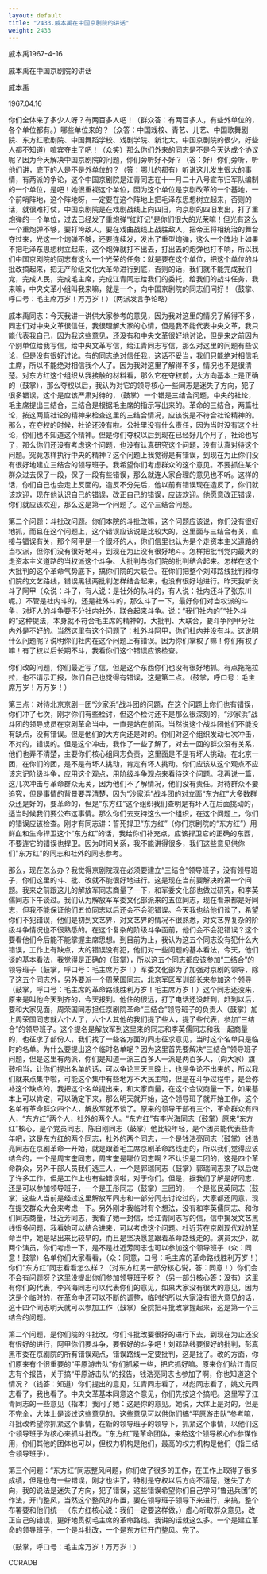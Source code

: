 ```yaml
---
layout: default
title: "2433.戚本禹在中国京剧院的讲话"
weight: 2433
---
```


戚本禹1967-4-16

戚本禹在中国京剧院的讲话

戚本禹

1967.04.16

你们全体来了多少人呀？有两百多人吧！（群众答：有两百多人，有些外单位的，各个单位都有。）哪些单位来的？（众答：中国戏校、青艺、儿艺、中国歌舞剧院、东方红歌剧院、中国舞蹈学校、戏剧学院、新北大。中国京剧院的很少，好些人都不知道）喧宾夺主了吧！（众笑）那么你们外来的同志是不是今天达成个协议呢？因为今天解决中国京剧院的问题，你们旁听好不好？（答：好）你们旁听，听他们讲，底下的人是不是外单位的？（答：哪儿的都有）听说这儿发生很大的事情，有两派的争论，这个中国京剧院是江青同志在十一月二十八号宣布归军队编制的一个单位，是吧！她很重视这个单位，因为这个单位是京剧改革的一个基地，一个前哨阵地，这个阵地呀，一定要在这个阵地上把毛泽东思想树立起来，否则的话，就很难打仗，中国京剧院是在戏剧战线上向四旧，向京剧的四旧发出，打了重炮弹的一个单位，过去已经发了重炮弹“红灯记”是你们很大的光荣嘛！但光有这么一个重炮弹不够，要打垮敌人，要在戏曲战线上战胜敌人，把帝王将相统治的舞台夺过来，光这一个炮弹不够，还要连续发，发出了重型炮弹，这么一个阵地上如果不把毛泽东思想树立起来，这个炮弹就打不出去，打出去的炮弹也打不响，所以我们中国京剧院的同志有这么一个光荣的任务：就是要在这个单位，把这个单位的斗批改搞起来，把无产阶级文化大革命进行到底，否则的话，我们就不能完成我们党，完成人民，完成毛主席，完成江青同志给我们的委托，给我们的战斗任务，我来嘛，中央文革小组叫我来嘛，就是一个，向中国京剧院的同志们问好！（鼓掌、呼口号：毛主席万岁！万万岁！）（两派发言争论略）

戚本禹同志：今天我讲一讲供大家参考的意见，因为我对这里的情况了解得不多，同志们对中央文革很信任，我很理解大家的心情，但是我不能代表中央文革，我只能代表我自己，因为我这些意见，还没有和中央文革很好地讨论，但是来之前因为个别单位给我写信，给中央文革写信，给江青同志写信，那么对这里的问题有些议论，但是没有很好讨论。有的同志绝对信任我，这话不妥当，我们只能绝对相信毛主席，所以不能绝对相信我个人了。因为我对这里了解得不多，情况也不是很清楚。对东方红这个组织从我接触的材料看，那么它在夺权前，大方向基本上是正确的（鼓掌），那么夺权以后，我认为对它的领导核心一些同志是迷失了方向，犯了很多错误，这个是应该严肃对待的，（鼓掌）一个错是三结合问题，中央的社论，毛主席提出三结合，三结合是根据毛主席的指示写出来的。革命的三结合，两篇社论，按这两篇社论的精神来检查这里的三结合情况，应该说是不符合社论精神的。那么，在夺权的时候，社论还没有啦。公社里没有什么责任，因为当时没有这个社论，你们也不知道这个精神。但是你们夺权以后到现在已经好几个月了，社论也写了，那么你们还没有考虑这个问题，也没有认真研究这个问题，没有认真对待这个问题。究竟怎样执行中央的精神？这个问题上我觉得是有错误，到现在为止你们没有很好地建立三结合的领导班子。我希望你们考虑群众的这个意见。不要抓住某个群众过去保了一段，保了一段有些错误，那么就连人家合理的意见也不听。这样的话，你们自己也会走上反面的，造反不分先后，他以前有错误现在造反了，你们就该欢迎，现在他认识自己的错误，改正自己的错误，应该欢迎。他愿意改正错误，你们就应该欢迎，那么这是第一个问题了。这个三结合问题。

第二个问题：斗批改问题。你们本院的斗批改嘛，这个问题应该说，你们没有很好地抓，而且在这个问题上，这个错误应该说是比较大的，这里面与三结合有关，直接与错误有关，那个阿甲是一个很坏的人，你们信里也认为是个走资本主义道路的当权派，但你们没有很好地斗，到现在为止没有很好地斗。怎样把批判党内最大的走资本主义道路的当权派这个斗争、大批判与你们院的批判结合起来。怎样在这个大批判的这个革命气势底下，搞你们院的大联合。在你们把整个刘邓路线批判和你们院的文艺路线，错误黑钱两批判怎样结合起来，也没有很好地进行。昨天我听说斗了阿甲（众说：斗了，有人说：是社外的队斗的，有人说：社内还斗了张东川呢。）不管是社内斗的，还是社外斗的，那么斗了一下，最好你们对当权派的斗争，对坏人的斗争要不分社内社外，联合起来斗争。说：“我们社内的”“社外斗的”这种提法，本身就不符合毛主席的精神的。大批判、大联合，要斗争阿甲分社内外是不好的。当然这里有这个问题了：社外斗阿甲，你们社内并没有斗。这说明什么问题呢？说明你们社内在这个问题上有错误。因为你们掌权了嘛！你们有权了嘛！有了权以后长期不斗，我看你们这个错误应该检查。

你们改的问题，你们最近写了信，但是这个东西你们也没有很好地抓。有点拖拖拉拉，也不请示汇报，你们自己也觉得有错误，这是第二点。（鼓掌，呼口号：毛主席万岁！万万岁！）

第三点：对待北京京剧一团“沙家浜”战斗团的问题，在这个问题上你们也有错误，你们冲了七次，刚才你们有些检讨，但这个检讨还不是那么很深刻的，“沙家浜”战斗团的领导成员在京剧革命当中，一直是站在前面。当然说这个战斗团他们不能没有缺点，没有错误。但是他们的大方向还是对的。你们对这个组织发动七次冲击，不对的，错误的。但是这个冲击，我作了一些了解了，对去一回的群众没有关系，他们也弄不清楚，主要你们核心组同志负责，这里面是不是有坏人挑动。在北京一团，在你们的团，是不是有坏人挑动，肯定有坏人挑动。你们应该从这个观点不应该忘记阶级斗争，应用这个观点，用阶级斗争观点来看待这个问题。我再说一篇，这几次冲击与革命群众无关，因为他们不了解情况，他们没有责任。对待群众不要追究，但是事情的背景要弄清楚，因为“沙家浜”战斗团的对立面“东方红”大多数群众还是好的，要革命的，但是“东方红”这个组织我们查明是有坏人在后面挑动的，适当时候我们要公布这事情。那么你们去支持这么一个组织，在这个问题上，你们的错误应该检查。刚才有同志讲：誓死捍卫“东方红”（你们京剧院的“东方红”）用鲜血和生命捍卫这个“东方红”的话，我给你们补充点，应该捍卫它的正确的东西，不要连它的错误也捍卫。因为时间关系，我不能讲得很多，我们这些意见供你们"东方红"的同志和社外的同志参考。

那么，现在怎么办？我觉得京剧院现在必须要建立“三结合”领导班子，没有领导班子，你们这里的斗、批、改就不能很好地进行。这是现在当前要解决的第一个问题。我来之前跟这儿的解放军同志商量了一下，和军委文化部也做过研究，和李英儒同志下午谈过。我们认为解放军军委文化部派来的五位同志，现在看来都是好同志，但我不能保证他们五位同志以后还会不会犯错误。今天我也给他们谈了，希望你们不犯错误，他们是初到文艺界，对文艺界的情况不很熟悉，对文艺界复杂的阶级斗争情况也不很熟悉的。在这个复杂的阶级斗争面前，他们会不会犯错误？这个要看他们今后能不能掌握主席思想。到目前为止，我认为这五个同志没有犯什么大错误，工作上有缺点，大的错误没有犯，他们对一些问题的基本看法，今天，他们谈的基本看法，我觉得是正确的（鼓掌），所以这五个同志都应该参加“三结合”的领导班子（鼓掌，呼口号：毛主席万岁！）军委文化部为了加强对京剧的领导，除了这五个同志外，另外要派一个周荣国同志，北京军区军训部长来参加这个领导（鼓掌，呼口号：毛主席的革命路线胜利万岁！毛主席万岁！）这个同志还没来，原来是叫他今天到齐的，今天报到。他住的很远，打了电话还没赶到，赶到以后，要和大家见面，周荣国同志担任京剧院革命“三结合”领导班子的负责人（鼓掌）加上周荣国同志就六个人了，六个人其他的我们提了些人，提了些代表，参加“三结合”的领导班子。这个提名是解放军到这里来的同志和李英儒同志和我一起商量的，也征求了部份人，我们找了一些各方面的同志征求意见，当时这个名单只是临时的名单。为什么要提出这个临时名单呢？因为这里首先要解决“三结合”领导班子问题，但是这里有两派，你们是知道一派三百多人一派是两百多人，（向大家）旗鼓相当，让你们提出名单的话，可以争论三天三晚上，也是争论不出来的，所以我们就来点集中啦，可能这个集中有些地方不大民主啦，但是在斗争过程中，是会弥补这个缺点的，我把这个名单提出来，和大家商量，在这个会议商量一下，如果基本上可以肯定，可以确定下来，那么明天就开始，这个领导班子就开始工作，这个名单有革命群众四个人，解放军就不谈了。原来的领导干部有三个，革命群众有四人，“东方红”两个人，社外的两个人。“东方红”有李兴海同志（鼓掌）原来“东方红”核心，是个党员同志，陈自刚同志（鼓掌）他比较年轻，是个团员能代表些青年吧，这是东方红的两个同志，社外的两个同志，一个是钱浩亮同志（鼓掌）钱浩亮同志在京剧革命一开始，就是跟着毛主席京剧革命路线走的，所以我们觉得应该结合的，一个是周宝奎同志，周宝奎是哪位同志啊？不认识是二团的，这是四个革命群众，另外干部人员我们选三人，一个是郭瑞同志（鼓掌）郭瑞同志来了以后做了许多工作，但是工作上也有些错误啦，对于你们。但是，据我们了解是好同志，还是可以参加领导班子，一个是王彤同志（鼓掌）三团的，一个是张民英同志（鼓掌）这些人当前是经过这里解放军同志和一部分同志讨论过的，大家都还同意，现在提交群众大会来考虑一下。另外刚才我临时有个想法，没有和李英儒同志、和你们同志商量，杜近芳同志，我看了她一封信，给江青同志写的信，信中揭发文艺黑线很多问题，我看她可以结合进来，可以考虑这个问题。杜近芳在京剧现代戏的革命当中，她是站出来比较早的，而且是坚决愿意跟着革命路线走的。演员太少，就两个演员，你们考虑一下，是不是杜近芳同志也可以参加这个领导班子（众：同意！鼓掌）名单你们大家看看，（众：同意，口号：毛主席的革命路线胜利万岁！）你们“东方红”同志看看怎么样？（对东方红另一部分核心说，答：同意！）你们会不会有问题呀？这里没提出你们参加领导班子呀？（另一部分核心答：没有）这里有你们的代表，李兴海同志可以代表你们的意见，如果大家没有很大的意见，因为这是个临时的，在革命中还可以不断的调整，临时的所以大家没有很大意见的话，这十四个同志明天就可以参加工作（鼓掌）全院把斗批改掌握起来，这是第一个三结合的问题。

第二个问题，是你们院的斗批改，你们斗批改要很好的进行下去，到现在为止还没有很好的进行，阿甲你们要斗争，要很好的斗争吧！刘邓路线要很好的批判，彭真黑市委在京剧院的所有错误观点，错误路线一定要批判，这是批了。改的方面，你们原来有个很重要的“平原游击队”你们抓紧一些，把它抓好嘛。原来你们给江青同志有个报告，关于搞“平原游击队”的报告，钱浩亮同志也参加了啊，你也知道这个情况？（钱答：知道）你们提出的意见，江青同志看了，林彪同志看了，姚文元同志看了，我也看了。中央文革基本同意这个意见，你们先按这个搞吧。这里写了江青同志的一些意见（指本）我问了她：这是你的意见。她说，大体上是对的，但是不完全，大体上是谈过这些意见的。这些意见可以供你们搞“平原游击队”参考嘛，斗批改希望你抓紧这个事情，在新的领导班子的领导下，抓紧这个事情，以他们这个领导班子为核心来抓斗批改。“东方红”是革命团体，来给这个领导核心作参谋作用，你们其他的团体也可以，但权力机构是他们，最高的权力机构是他们（指三结合领导班子）。

第三个问题：“东方红”同志整风问题，你们做了很多的工作，在工作上取得了很多成绩，但是也有一些错误，刚才也讲了，特别是夺权以后方向不清楚，迷失了方向，我的说法是迷失了方向，犯了错误，这些错误希望你们自己学习“鲁迅兵团”的作法，开门整风，当然这个整风的布置，要在领导班子领导下来进行，来搞，整个布署要和他们统一（东方红核心说：我们一定要这样做，）虚心听取群众意见，改正自己的错误，更好地贯彻毛主席的革命路线。我讲的话就这么多。一个是建立革命的领导班子，一个是斗批改，一个是东方红开门整风。完了。

（鼓掌，呼口号：毛主席万岁！万万岁！）

CCRADB


